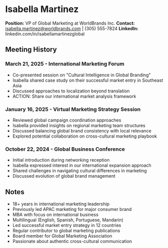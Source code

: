 # Isabella Martinez
**Position:** VP of Global Marketing at WorldBrands Inc.
**Contact:** isabella.martinez@worldbrands.com | (305) 555-7824
**LinkedIn:** linkedin.com/in/isabellamartinezglobal

## Meeting History

### March 21, 2025 - International Marketing Forum
* Co-presented session on "Cultural Intelligence in Global Branding"
* Isabella shared case study on their successful market entry in Southeast Asia
* Discussed approaches to localization beyond translation
* ACTION: Share our international market analysis framework

### January 16, 2025 - Virtual Marketing Strategy Session
* Reviewed global campaign coordination approaches
* Isabella provided insights on regional marketing team structures
* Discussed balancing global brand consistency with local relevance
* Explored potential collaboration on cross-cultural marketing playbook

### October 22, 2024 - Global Business Conference
* Initial introduction during networking reception
* Isabella expressed interest in our international expansion approach
* Shared challenges in navigating cultural differences in marketing
* Discussed evolution of global brand management

## Notes
* 18+ years in international marketing leadership
* Previously led APAC marketing for major consumer brand
* MBA with focus on international business
* Multilingual (English, Spanish, Portuguese, Mandarin)
* Led successful market entry strategy in 12 countries
* Regular contributor to global marketing publications
* Board member for Global Marketing Association
* Passionate about authentic cross-cultural communication